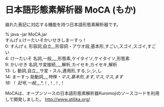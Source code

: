 日本語形態素解析器 MoCA (もか)
====

崩れた表記に対応する機能を持つ日本語形態素解析器です。

% java -jar MoCA.jar<br>
すんげぇけーたいそかいせきしまーすっ！<br>
  0: すんげぇ   形容詞,自立,*,*,形容詞・アウオ段,基本形,すごい,スゴイ,スゴイ,すごい<br>
  4: けーたいそ 名詞,一般,*,*,*,*,形態素,ケイタイソ,ケイタイソ,形態素<br>
  9: かいせき   名詞,サ変接続,*,*,*,*,解析,カイセキ,カイセキ,解析<br>
 13: し 動詞,自立,*,*,サ変・スル,連用形,する,シ,シ,し<br>
 14: まーすっ   助動詞,*,*,*,特殊・マス,基本形,ます,マス,マス,ます<br>
 18: ！ 記号,一般,*,*,*,*,！,！,！,！

MoCAは、オープンソースの日本語形態素解析器Kuromojiのソースコードを利用して開発しました。
http://www.atilika.org/
